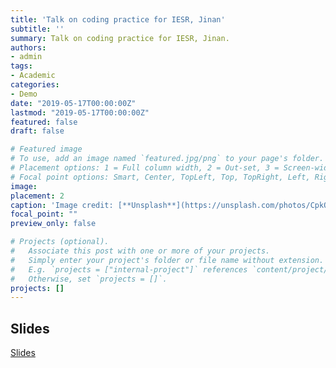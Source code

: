 ```yaml
---
title: 'Talk on coding practice for IESR, Jinan'
subtitle: ''
summary: Talk on coding practice for IESR, Jinan.
authors:
- admin
tags:
- Academic
categories:
- Demo
date: "2019-05-17T00:00:00Z"
lastmod: "2019-05-17T00:00:00Z"
featured: false
draft: false

# Featured image
# To use, add an image named `featured.jpg/png` to your page's folder.
# Placement options: 1 = Full column width, 2 = Out-set, 3 = Screen-width
# Focal point options: Smart, Center, TopLeft, Top, TopRight, Left, Right, BottomLeft, Bottom, BottomRight
image:
placement: 2
caption: 'Image credit: [**Unsplash**](https://unsplash.com/photos/CpkOjOcXdUY)'
focal_point: ""
preview_only: false

# Projects (optional).
#   Associate this post with one or more of your projects.
#   Simply enter your project's folder or file name without extension.
#   E.g. `projects = ["internal-project"]` references `content/project/deep-learning/index.md`.
#   Otherwise, set `projects = []`.
projects: []
---
```

## Slides
[Slides](http://cloud.pbeta.me/s/6DygHBjdyFrb7LB)
